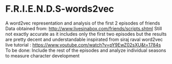 # F.R.I.E.N.D.S-words2vec
A word2vec representation and analysis of the first 2 episodes of friends
Data obtained from: http://www.livesinabox.com/friends/scripts.shtml 
Still not exactly accurate as it includes only the first two episodes but the results are pretty decent and understandable
inspirated from siraj raval word2vec live tutorial : https://www.youtube.com/watch?v=pY9EwZ02sXU&t=1784s
To be done: Include the rest of the episodes and analyze individual seasons to measure character development 

